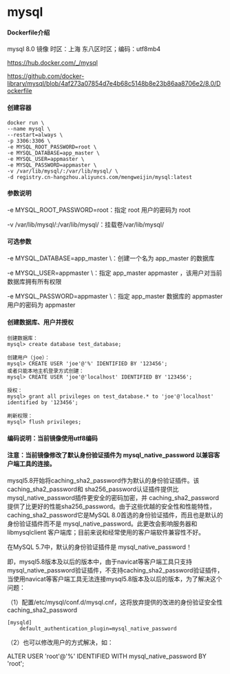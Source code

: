 # mysql

#### Dockerfile介绍
  mysql 8.0 镜像 时区：上海 东八区时区；编码：utf8mb4
  
  https://hub.docker.com/_/mysql
  
  https://github.com/docker-library/mysql/blob/4af273a07854d7e4b68c5148b8e23b86aa8706e2/8.0/Dockerfile

#### 创建容器
```
docker run \
--name mysql \
--restart=always \
-p 3306:3306 \
-e MYSQL_ROOT_PASSWORD=root \
-e MYSQL_DATABASE=app_master \
-e MYSQL_USER=appmaster \
-e MYSQL_PASSWORD=appmaster \
-v /var/lib/mysql/:/var/lib/mysql/ \
-d registry.cn-hangzhou.aliyuncs.com/mengweijin/mysql:latest
```
  
#### 参数说明
-e MYSQL_ROOT_PASSWORD=root：指定 root 用户的密码为 root

-v /var/lib/mysql/:/var/lib/mysql/：挂载卷/var/lib/mysql/

#### 可选参数
-e MYSQL_DATABASE=app_master \：创建一个名为 app_master 的数据库

-e MYSQL_USER=appmaster \：指定 app_master  appmaster ，该用户对当前数据库拥有所有权限

-e MYSQL_PASSWORD=appmaster \：指定 app_master 数据库的 appmaster 用户的密码为 appmaster

#### 创建数据库、用户并授权
```
创建数据库：
mysql> create database test_database;

创建用户（joe）：
mysql> CREATE USER 'joe'@'%' IDENTIFIED BY '123456';
或者只能本地主机登录方式创建：
mysql> CREATE USER 'joe'@'localhost' IDENTIFIED BY '123456';

授权：
mysql> grant all privileges on test_database.* to 'joe'@'localhost' identified by '123456';

刷新权限：
mysql> flush privileges;
```

#### 编码说明：当前镜像使用utf8编码

#### 注意：当前镜像修改了默认身份验证插件为 mysql_native_password 以兼容客户端工具的连接。

mysql5.8开始将caching_sha2_password作为默认的身份验证插件。该caching_sha2_password和 sha256_password认证插件提供比mysql_native_password插件更安全的密码加密，并 caching_sha2_password提供了比更好的性能sha256_password。由于这些优越的安全性和性能特性，caching_sha2_password它是MySQL 8.0首选的身份验证插件，而且也是默认的身份验证插件而不是 mysql_native_password。此更改会影响服务器和libmysqlclient 客户端库；目前来说和经常使用的客户端软件兼容性不好。

在MySQL 5.7中，默认的身份验证插件是 mysql_native_password！

即，mysql5.8版本及以后的版本中，由于navicat等客户端工具只支持mysql_native_password验证插件，不支持caching_sha2_password验证插件，当使用navicat等客户端工具无法连接mysql5.8版本及以后的版本，为了解决这个问题：

（1）配置/etc/mysql/conf.d/mysql.cnf，这将放弃提供的改进的身份验证安全性 caching_sha2_password
```
[mysqld]
    default_authentication_plugin=mysql_native_password
```
（2）也可以修改用户的方式解决，如：

 ALTER USER 'root'@'%' IDENTIFIED WITH mysql_native_password BY 'root';

